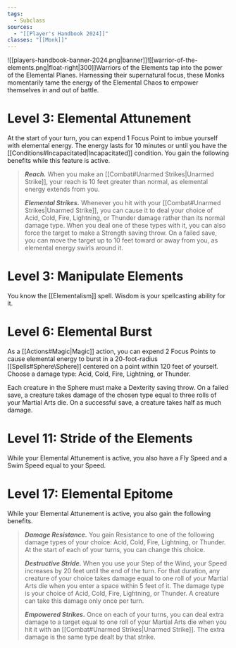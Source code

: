 ```yaml
---
tags:
  - Subclass
sources:
  - "[[Player's Handbook 2024]]"
classes: "[[Monk]]"
---
```

![[players-handbook-banner-2024.png|banner]]![[warrior-of-the-elements.png|float-right|300]]Warriors of the Elements tap into the power of the Elemental Planes. Harnessing their supernatural focus, these Monks momentarily tame the energy of the Elemental Chaos to empower themselves in and out of battle.
# Level 3: Elemental Attunement
At the start of your turn, you can expend 1 Focus Point to imbue yourself with elemental energy. The energy lasts for 10 minutes or until you have the [[Conditions#Incapacitated\|Incapacitated]] condition. You gain the following benefits while this feature is active.
>**_Reach._** When you make an [[Combat#Unarmed Strikes\|Unarmed Strike]], your reach is 10 feet greater than normal, as elemental energy extends from you.
>
>**_Elemental Strikes._** Whenever you hit with your [[Combat#Unarmed Strikes\|Unarmed Strike]], you can cause it to deal your choice of Acid, Cold, Fire, Lightning, or Thunder damage rather than its normal damage type. When you deal one of these types with it, you can also force the target to make a Strength saving throw. On a failed save, you can move the target up to 10 feet toward or away from you, as elemental energy swirls around it.
# Level 3: Manipulate Elements
You know the [[Elementalism]] spell. Wisdom is your spellcasting ability for it.
# Level 6: Elemental Burst
As a [[Actions#Magic\|Magic]] action, you can expend 2 Focus Points to cause elemental energy to burst in a 20-foot-radius [[Spells#Sphere\Sphere]] centered on a point within 120 feet of yourself. Choose a damage type: Acid, Cold, Fire, Lightning, or Thunder.

Each creature in the Sphere must make a Dexterity saving throw. On a failed save, a creature takes damage of the chosen type equal to three rolls of your Martial Arts die. On a successful save, a creature takes half as much damage.
# Level 11: Stride of the Elements
While your Elemental Attunement is active, you also have a Fly Speed and a Swim Speed equal to your Speed.
# Level 17: Elemental Epitome
While your Elemental Attunement is active, you also gain the following benefits.
>**_Damage Resistance._** You gain Resistance to one of the following damage types of your choice: Acid, Cold, Fire, Lightning, or Thunder. At the start of each of your turns, you can change this choice.
>
>**_Destructive Stride._** When you use your Step of the Wind, your Speed increases by 20 feet until the end of the turn. For that duration, any creature of your choice takes damage equal to one roll of your Martial Arts die when you enter a space within 5 feet of it. The damage type is your choice of Acid, Cold, Fire, Lightning, or Thunder. A creature can take this damage only once per turn.
>
>**_Empowered Strikes._** Once on each of your turns, you can deal extra damage to a target equal to one roll of your Martial Arts die when you hit it with an [[Combat#Unarmed Strikes\|Unarmed Strike]]. The extra damage is the same type dealt by that strike.